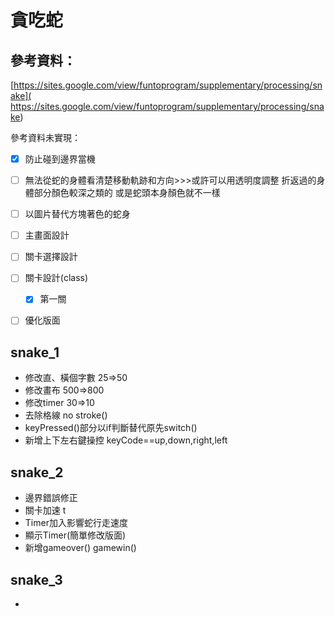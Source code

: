 # 貪吃蛇

## 參考資料：
[https://sites.google.com/view/funtoprogram/supplementary/processing/snake](
https://sites.google.com/view/funtoprogram/supplementary/processing/snake)

參考資料未實現：
- [X] 防止碰到邊界當機
- [ ] 無法從蛇的身體看清楚移動軌跡和方向>>>或許可以用透明度調整 折返過的身體部分顏色較深之類的 或是蛇頭本身顏色就不一樣
- [ ] 以圖片替代方塊著色的蛇身
- [ ] 主畫面設計
- [ ] 關卡選擇設計
- [ ] 關卡設計(class)
    - [X] 第一關
- [ ] 優化版面


## snake_1
- 修改直、橫個字數 25=>50
- 修改畫布 500=>800
- 修改timer 30=>10
- 去除格線 no stroke()
- keyPressed()部分以if判斷替代原先switch()
- 新增上下左右鍵操控 keyCode==up,down,right,left


## snake_2
- 邊界錯誤修正
- 關卡加速 t
- Timer加入影響蛇行走速度
- 顯示Timer(簡單修改版面)
- 新增gameover() gamewin()


## snake_3
- 